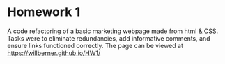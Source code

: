 # Homework 1

A code refactoring of a basic marketing webpage made from html & CSS. Tasks were to eliminate redundancies, add informative comments, and ensure links functioned correctly. The page can be viewed at https://willberner.github.io/HW1/
